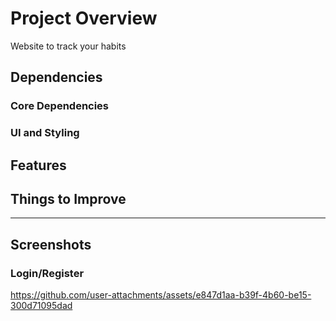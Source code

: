 # Project Overview
Website to track your habits
## Dependencies

### Core Dependencies
### UI and Styling

## Features

## Things to Improve

---
## Screenshots
### Login/Register
https://github.com/user-attachments/assets/e847d1aa-b39f-4b60-be15-300d71095dad
